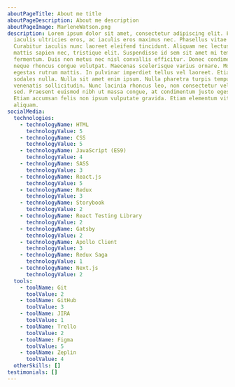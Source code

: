 ```yaml
---
aboutPageTitle: About me title
aboutPageDescription: About me description
aboutPageImage: MarleneWatson.png
description: Lorem ipsum dolor sit amet, consectetur adipiscing elit. Fusce
  iaculis ultricies eros, ac iaculis eros maximus nec. Phasellus vitae mi felis.
  Curabitur iaculis nunc laoreet eleifend tincidunt. Aliquam nec lectus varius,
  mattis sapien nec, tristique elit. Suspendisse id sem sit amet mi tempus
  fermentum. Duis non metus nec nisl convallis efficitur. Donec condimentum
  neque rhoncus congue volutpat. Maecenas scelerisque varius ornare. Morbi
  egestas rutrum mattis. In pulvinar imperdiet tellus vel laoreet. Etiam ac
  sodales nulla. Nulla sit amet enim ipsum. Nulla pharetra turpis tempus
  venenatis sollicitudin. Nunc lacinia rhoncus leo, non consectetur velit tempus
  sed. Praesent euismod nibh ut massa congue, at condimentum justo egestas.
  Etiam accumsan felis non ipsum vulputate gravida. Etiam elementum vitae nisl a
  aliquam.
socialMedia:
  technologies:
    - technologyName: HTML
      technologyValue: 5
    - technologyName: CSS
      technologyValue: 5
    - technologyName: JavaScript (ES9)
      technologyValue: 4
    - technologyName: SASS
      technologyValue: 3
    - technologyName: React.js
      technologyValue: 5
    - technologyName: Redux
      technologyValue: 3
    - technologyName: Storybook
      technologyValue: 2
    - technologyName: React Testing Library
      technologyValue: 2
    - technologyName: Gatsby
      technologyValue: 2
    - technologyName: Apollo Client
      technologyValue: 3
    - technologyName: Redux Saga
      technologyValue: 1
    - technologyName: Next.js
      technologyValue: 2
  tools:
    - toolName: Git
      toolValue: 2
    - toolName: GitHub
      toolValue: 3
    - toolName: JIRA
      toolValue: 1
    - toolName: Trello
      toolValue: 2
    - toolName: Figma
      toolValue: 5
    - toolName: Zeplin
      toolValue: 4
  otherSkills: []
testimonials: []
---
```

